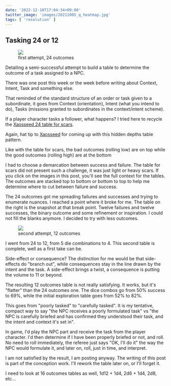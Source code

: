 ```yaml
---
date: '2022-12-10T17:04:34+09:00'
twitter_image: 'images/20211005_q_heatmap.jpg'
tags: [ 'resolution' ]
---
```


## Tasking 24 or 12

<figure class="right largestt noborder capright">
<a href="images/20221210_tasking24.jpg"><img src="images/20221210_tasking24b.jpg" loading="lazy" /></a>
<figcaption>
first attempt, 24 outcomes
</figcaption>
</figure>

Detailing a semi-successful attempt to build a table to determine the outcome of a task assigned to a NPC.

There was one post this week or the week before writing about Context, Intent, Task and something else.

That reminded of the standard structure of an order or task given to a subordinate, it goes from Context (orientation), Intent (what you intend to do), Tasks (missions granted to subordinates in the context/intent scheme).

If a player character tasks a follower, what happens? I tried here to recycle the [Xaosseed 24 table for scars](20211005.html?t=Xaosseed_2_24_Table_for_Scars).

Again, hat tip to [Xaosseed](https://seedofworlds.blogspot.com/2021/10/hidden-depths-table-6d4-4d6-3d8-2d12.html) for coming up with this hidden depths table pattern.

Like with the table for scars, the bad outcomes (rolling low) are on top while the good outcomes (rolling high) are at the bottom

I had to choose a demarcation between success and failure. The table for scars did not present such a challenge, it was just light or heavy scars. If you click on the images in this post, you'll see the full context for the tables. The outcomes are stacked top to bottom or bottom to top to help me determine where to cut between failure and success.

The 24 outcomes got me spreading failures and successes and trying to enumerate nuances. I reached a point where it broke for me. The table on the right is the snapshot at that break point. Twelve failures and twelve successes, the binary outcome and some refinement or inspiration. I could not fill the blanks anymore. I decided to try with less outcomes.

<figure class="left largest7 noborder">
<a href="images/20221210_tasking12.jpg"><img src="images/20221210_tasking12b.jpg" loading="lazy" /></a>
<figcaption>
second attempt, 12 outcomes
</figcaption>
</figure>

I went from 24 to 12, from 5 die combinations to 4. This second table is complete, well as a first take can be.

Side-effect or consequence? The distinction for me would be that side-effects do "branch out", while consequences stay in the line drawn by the intent and the task. A side-effect brings a twist, a consequence is putting the volume to 11 or beyond.

The resulting 12 outcomes table is not really satisfying. It works, but it's "flatter" than the 24 outcomes one. The dice combos go from 50% success to 69%, while the initial exploration table goes from 52% to 82%.

This goes from "poorly tasked" to "carefully tasked". It is my tentative, compact way to say "the NPC receives a poorly formulated task" vs "the NPC is carefully briefed and has confirmed they understood their task, and the intent and context it's set in".

In game, I'd play the NPC part and receive the task from the player character. I'd then determine if I have been properly briefed or not, and roll. No need to roll immediately, the referee just says "OK, I'll do it" the way the NPC would formulate it, and later on, roll, just in time, and interpret.

I am not satisfied by the result, I am posting anyway. The writing of this post is part of the conception work. I'll rework the table later on, or I'll forget it.

I need to look at 16 outcomes tables as well, 1d12 + 1d4, 2d6 + 1d4, 2d8, etc...


<!-- 20f 8i -->

